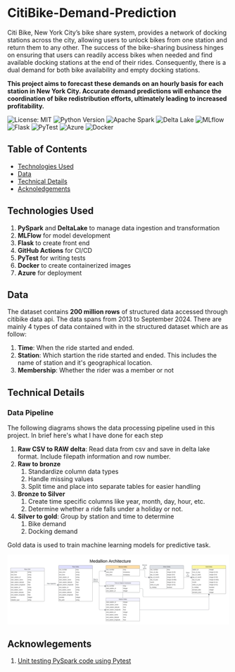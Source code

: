 # CitiBike-Demand-Prediction

Citi Bike, New York City’s bike share system, provides a network of docking stations across the city, allowing users to unlock bikes from one station and return them to any other. The success of the bike-sharing business hinges on ensuring that users can readily access bikes when needed and find available docking stations at the end of their rides. Consequently, there is a dual demand for both bike availability and empty docking stations. 

**This project aims to forecast these demands on an hourly basis for each station in New York City. Accurate demand predictions will enhance the coordination of bike redistribution efforts, ultimately leading to increased profitability.**

![License: MIT](https://img.shields.io/badge/License-MIT-blue.svg)
![Python Version](https://img.shields.io/badge/Python-3.8%2B-blue)
![Apache Spark](https://img.shields.io/badge/Apache%20Spark-Cluster%20Computing-orange)
![Delta Lake](https://img.shields.io/badge/Delta%20Lake-Data%20Lake-blue)
![MLflow](https://img.shields.io/badge/MLflow-Tracking%20Experiment-blue)
![Flask](https://img.shields.io/badge/Flask-Web%20Framework-lightgrey)
![PyTest](https://img.shields.io/badge/PyTest-Testing-green)
![Azure](https://img.shields.io/badge/Azure-Cloud_Service-blue)
![Docker](https://img.shields.io/badge/Docker-Containerization-blue)

## Table of Contents

- [Technologies Used](#technologies-used)
- [Data](#data)
- [Technical Details](#technical-details)
- [Acknoledgements](#acknowlegements)


## Technologies Used
1. **PySpark** and **DeltaLake** to manage data ingestion and transformation
1. **MLFlow** for model development
1. **Flask** to create front end
1. **GitHub Actions** for CI/CD
1. **PyTest** for writing tests
1. **Docker** to create containerized images
1. **Azure** for deployment

## Data

The dataset contains **200 million rows** of structured data accessed through citibike data api. The data spans from 2013 to September 2024. There are mainly 4 types of data contained with in the structured dataset which are as follow:
1. **Time**: When the ride started and ended.
1. **Station**: Which startion the ride started and ended. This includes the name of station and it's geographical location.
1. **Membership**: Whether the rider was a member or not

## Technical Details

### Data Pipeline

The following diagrams shows the data processing pipeline used in this project. In brief here's what I have done for each step
1. **Raw CSV to RAW delta**: Read data from csv and save in delta lake format. Include filepath information and row number.
1. **Raw to bronze**
    1. Standardize column data types
    1. Handle missing values
    1. Split time and place into separate tables for easier handling
1. **Bronze to Silver**
    1. Create time specific columns like year, month, day, hour, etc.
    1. Determine whether a ride falls under a holiday or not.
1. **Silver to gold**: Group by station and time to determine
    1. Bike demand
    1. Docking demand

Gold data is used to train machine learning models for predictive task.

![Medallion Data Architecture](Diagrams/Medallion_Architecture.jpeg)

## Acknowlegements
1. [Unit testing PySpark code using Pytest](https://engineeringfordatascience.com/posts/pyspark_unit_testing_with_pytest/)